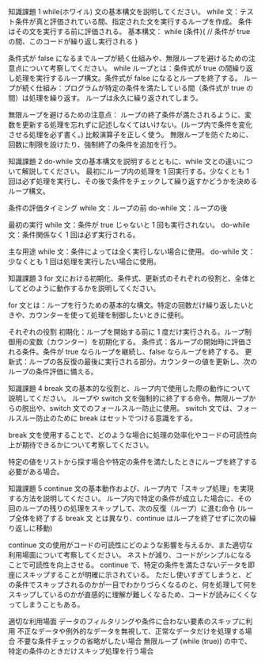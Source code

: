 知識課題 1
while(ホワイル) 文の基本構文を説明してください。
while 文：テスト条件が真と評価されている間、指定された文を実行するループを作成。
条件はその文を実行する前に評価される。
基本構文：
while (条件){
// 条件が true の間、このコードが繰り返し実行される
}

条件式が false になるまでループが続く仕組みや、無限ループを避けるための注意点について考察してください。
while ループとは：条件式が true の間繰り返し処理を実行するループ構文。条件式が false になるとループを終了する。
ループが続く仕組み：プログラムが特定の条件を満たしている間（条件式が true の間）は処理を繰り返す。
ループは永久に繰り返されてしまう。

無限ループを避けるための注意点：
ループの終了条件が満たされるように、変数を更新する処理を忘れずに記述しなくてはいけない。(ループ内で条件を変化させる処理を必ず書く。)
比較演算子を正しく使う。
無限ループを防ぐために、回数に制限を設けたり、強制終了の条件を追加を行う。

知識課題 2
do-while 文の基本構文を説明するとともに、while 文との違いについて解説してください。
最初にループ内の処理を 1 回実行する。少なくとも 1 回は必ず処理を実行し、その後で条件をチェックして繰り返すかどうかを決めるループ構文。

条件の評価タイミング
while 文：ループの前
do-while 文：ループの後

最初の実行
while 文：条件が true じゃないと 1 回も実行されない。
do-while 文：条件関係なく 1 回は必ず実行される。

主な用途
while 文：条件によっては全く実行しない場合に使用。
do-while 文：少なくとも 1 回は処理を実行したい場合に使用。

知識課題 3
for 文における初期化、条件式、更新式のそれぞれの役割と、全体としてどのように動作するかを説明してください。

for 文とは：ループを行うための基本的な構文。特定の回数だけ繰り返したいときや、カウンターを使って処理を制御したいときに便利。

それぞれの役割
初期化：ループを開始する前に 1 度だけ実行される。ループ制御用の変数（カウンター）を初期化する。
条件式：各ループの開始時に評価される条件。条件が true ならループを継続し、false ならループを終了する。
更新式：ループの各反復の最後に実行される部分。カウンターの値を更新し、次のループの条件評価に備える。

知識課題 4
break 文の基本的な役割と、ループ内で使用した際の動作について説明してください。
ループや switch 文を強制的に終了する命令。無限ループからの脱出や、switch 文でのフォールスルー防止に使用。
switch 文では、フォールスルー防止のために break はセットでつける意識をする。

break 文を使用することで、どのような場合に処理の効率化やコードの可読性向上が期待できるかについて考察してください。

特定の値をリストから探す場合や特定の条件を満たしたときにループを終了する必要がある場合。

知識課題 5
continue 文の基本動作および、ループ内で「スキップ処理」を実現する方法を説明してください。
ループ内で特定の条件が成立した場合に、その回のループの残りの処理をスキップして、次の反復（ループ）に進む命令
(ループ全体を終了する break 文 とは異なり、continue はループを終了せずに次の繰り返しに移動)

continue 文の使用がコードの可読性にどのような影響を与えるか、また適切な利用場面について考察してください。
ネストが減り、コードがシンプルになることで可読性を向上させる。 continue で、特定の条件を満たさないデータを即座にスキップすることが明確に示されている。
ただし使いすぎてしまうと、どの条件でスキップされるのかが一目でわかりづらくなるのと、何を処理して何をスキップしているのかが直感的に理解が難しくなるため、コードが読みにくくなってしまうこともある。

適切な利用場面
データのフィルタリングや条件に合わない要素のスキップに利用
不正なデータや例外的なデータを無視して、正常なデータだけを処理する場合
不要な条件チェックの省略がしたい場合
無限ループ (while (true)) の中で、特定の条件のときだけスキップ処理を行う場合
